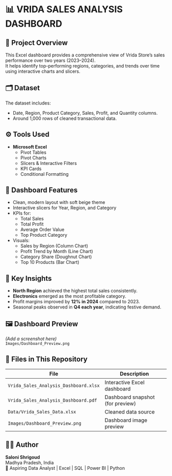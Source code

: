 # 📊 VRIDA SALES ANALYSIS DASHBOARD

## 🧠 Project Overview
This Excel dashboard provides a comprehensive view of Vrida Store’s sales performance over two years (2023–2024).  
It helps identify top-performing regions, categories, and trends over time using interactive charts and slicers.

## 🗂️ Dataset
The dataset includes:
- Date, Region, Product Category, Sales, Profit, and Quantity columns.  
- Around 1,000 rows of cleaned transactional data.

## ⚙️ Tools Used
- **Microsoft Excel**
  - Pivot Tables
  - Pivot Charts
  - Slicers & Interactive Filters
  - KPI Cards
  - Conditional Formatting

## 🎨 Dashboard Features
- Clean, modern layout with soft beige theme  
- Interactive slicers for Year, Region, and Category  
- KPIs for:
  - Total Sales  
  - Total Profit  
  - Average Order Value  
  - Top Product Category  
- Visuals:
  - Sales by Region (Column Chart)  
  - Profit Trend by Month (Line Chart)  
  - Category Share (Doughnut Chart)  
  - Top 10 Products (Bar Chart)

## 🧩 Key Insights
- **North Region** achieved the highest total sales consistently.  
- **Electronics** emerged as the most profitable category.  
- Profit margins improved by **12% in 2024** compared to 2023.  
- Seasonal peaks observed in **Q4 each year**, indicating festive demand.

## 🖼️ Dashboard Preview
*(Add a screenshot here)*  
`Images/Dashboard_Preview.png`

## 📁 Files in This Repository
| File | Description |
|------|--------------|
| `Vrida_Sales_Analysis_Dashboard.xlsx` | Interactive Excel dashboard |
| `Vrida_Sales_Analysis_Dashboard.pdf` | Dashboard snapshot (for preview) |
| `Data/Vrida_Sales_Data.xlsx` | Cleaned data source |
| `Images/Dashboard_Preview.png` | Dashboard image preview |

## 👩‍💻 Author
**Saloni Shrigoud**  
 Madhya Pradesh, India  
💼 Aspiring Data Analyst | Excel | SQL | Power BI | Python  

